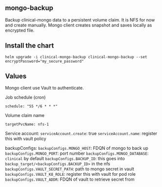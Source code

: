 ## mongo-backup

Backup clinical-mongo data to a persistent volume claim. It is NFS for now and create manually.
Mongo client creates snapshot and saves locally as encrypted file.

## Install the chart

`helm upgrade -i clinical-mongo-backup clinical-mongo-backup --set encryptPassword="my_secure_password"`

## Values

Mongo client use Vault to authenticate.

Job schedule (cron)

`schedule: "55 */6 * * *"`

Volume claim name

`targetPvcName: nfs-1`

Service account:
`serviceAccount.create`: true
`serviceAccount.name`: register this with vault policy

backupConfigs:
`backupConfigs.MONGO_HOST`: FDQN of mongo to back up
`backupConfigs.MONGO_PORT`: port number
`backupConfigs.MONGO_DATABASE`: `clinical` by default
`backupConfigs.BACKUP_ID`: this goes into `backup_target/<backupConfigs.BACKUP_ID>` in the nfs
`backupConfigs.VAULT_SECRET_PATH`: path to mongo secret in vault
`backupConfigs.VAULT_K8_ROLE`: register this with vault for pod role
`backupConfigs.VAULT_ADDR`: FDQN of vault to retrieve secret from
